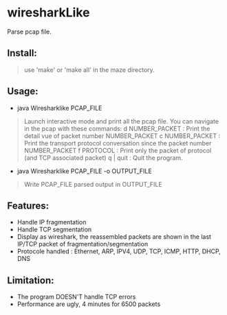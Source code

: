 # wiresharkLike

Parse pcap file.

## Install:
  > use 'make' or 'make all' in the maze directory.

## Usage:
- java Wiresharklike PCAP_FILE
> Launch interactive mode and print all the pcap file.
You can navigate in the pcap with these commands:
d NUMBER_PACKET : Print the detail vue of packet number NUMBER_PACKET
c NUMBER_PACKET : Print the transport protocol conversation since the packet number NUMBER_PACKET
f PROTOCOL : Print only the packet of protocol (and TCP associated packet)
q | quit : Quit the program.
- java Wiresharklike PCAP_FILE -o OUTPUT_FILE
> Write PCAP_FILE parsed output in OUTPUT_FILE

## Features:
- Handle IP fragmentation
- Handle TCP segmentation
- Display as wireshark, the reassembled packets are shown in the last IP/TCP packet of fragmentation/segmentation
- Protocole handled : Ethernet, ARP, IPV4, UDP, TCP, ICMP, HTTP, DHCP, DNS

## Limitation:
- The program DOESN'T handle TCP errors
- Performance are ugly, 4 minutes for 6500 packets
